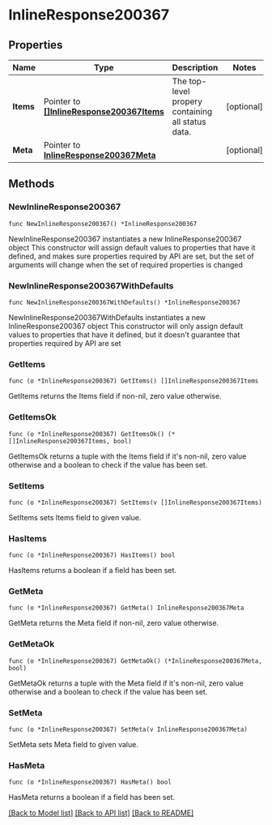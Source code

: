 # InlineResponse200367

## Properties

Name | Type | Description | Notes
------------ | ------------- | ------------- | -------------
**Items** | Pointer to [**[]InlineResponse200367Items**](InlineResponse200367Items.md) | The top-level propery containing all status data. | [optional] 
**Meta** | Pointer to [**InlineResponse200367Meta**](InlineResponse200367Meta.md) |  | [optional] 

## Methods

### NewInlineResponse200367

`func NewInlineResponse200367() *InlineResponse200367`

NewInlineResponse200367 instantiates a new InlineResponse200367 object
This constructor will assign default values to properties that have it defined,
and makes sure properties required by API are set, but the set of arguments
will change when the set of required properties is changed

### NewInlineResponse200367WithDefaults

`func NewInlineResponse200367WithDefaults() *InlineResponse200367`

NewInlineResponse200367WithDefaults instantiates a new InlineResponse200367 object
This constructor will only assign default values to properties that have it defined,
but it doesn't guarantee that properties required by API are set

### GetItems

`func (o *InlineResponse200367) GetItems() []InlineResponse200367Items`

GetItems returns the Items field if non-nil, zero value otherwise.

### GetItemsOk

`func (o *InlineResponse200367) GetItemsOk() (*[]InlineResponse200367Items, bool)`

GetItemsOk returns a tuple with the Items field if it's non-nil, zero value otherwise
and a boolean to check if the value has been set.

### SetItems

`func (o *InlineResponse200367) SetItems(v []InlineResponse200367Items)`

SetItems sets Items field to given value.

### HasItems

`func (o *InlineResponse200367) HasItems() bool`

HasItems returns a boolean if a field has been set.

### GetMeta

`func (o *InlineResponse200367) GetMeta() InlineResponse200367Meta`

GetMeta returns the Meta field if non-nil, zero value otherwise.

### GetMetaOk

`func (o *InlineResponse200367) GetMetaOk() (*InlineResponse200367Meta, bool)`

GetMetaOk returns a tuple with the Meta field if it's non-nil, zero value otherwise
and a boolean to check if the value has been set.

### SetMeta

`func (o *InlineResponse200367) SetMeta(v InlineResponse200367Meta)`

SetMeta sets Meta field to given value.

### HasMeta

`func (o *InlineResponse200367) HasMeta() bool`

HasMeta returns a boolean if a field has been set.


[[Back to Model list]](../README.md#documentation-for-models) [[Back to API list]](../README.md#documentation-for-api-endpoints) [[Back to README]](../README.md)


